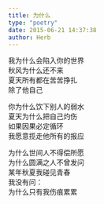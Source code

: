 ```yaml
---  
title: 为什么  
type: "poetry"  
date: 2015-06-21 14:37:38  
author: Herb  
---  
```

我为什么会陷入你的世界  
秋风为什么还不来  
夏天所有都在苦苦挣扎  
除了他自己  

你为什么饮下别人的弱水  
夏天为什么把自己灼伤  
如果因果必定循环  
我愿意揽走他所有的报应  

为什么世间人不得偿所愿  
为什么圆满之人不曾发问  
某年秋夏我碰见青春  
我没有问：  
为什么只有我伤痕累累